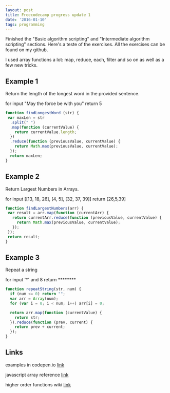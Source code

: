 ```yaml
---
layout: post
title: Freecodecamp progress update 1
date: '2016-01-10'
tags: programming
---
```


Finished the "Basic algorithm scripting" and "Intermediate algorithm scripting" sections.
Here's a teste of the exercises. All the exercises can be found on my github.

I used array functions a lot: map, reduce, each, filter and so on as well as a few new tricks.


## Example 1

Return the length of the longest word in the provided sentence.

for input "May the force be with you"  return 5

```javascript
function findLongestWord (str) {
 var maxLen = str
  .split(" ")
  .map(function (currentValue) {
    return currentValue.length;
  })
  .reduce(function (previousValue, currentValue) {
    return Math.max(previousValue, currentValue);
  });
  return maxLen;
}
```

## Example 2

Return Largest Numbers in Arrays.

for input [[13, 18, 26], [4, 5], [32,  37, 39]]  return [26,5,39]

```javascript
function findLargestNumbers(arr) {
 var result = arr.map(function (currentArr) {
   return currentArr.reduce(function (previousValue, currentValue) {
     return Math.max(previousValue, currentValue);
   });
 });
 return result;
}
```

## Example 3

Repeat a string

for input '\*' and 8  return ********

```javascript
function repeatString(str, num) {
  if (num <= 0) return "";
  var arr = Array(num);
  for (var i = 0; i < num; i++) arr[i] = 0;

  return arr.map(function (currentValue) {
    return str;
  }).reduce(function (prev, current) {
    return prev + current;
  });  
}
```


## Links

examples in codepen.io [link](http://codepen.io/adamgligor/pen/BjReyo)

javascript array reference [link](https://developer.mozilla.org/en-US/docs/Web/JavaScript/Reference/Global_Objects/Array)

higher order functions wiki [link](https://en.wikipedia.org/wiki/Higher-order_function)
